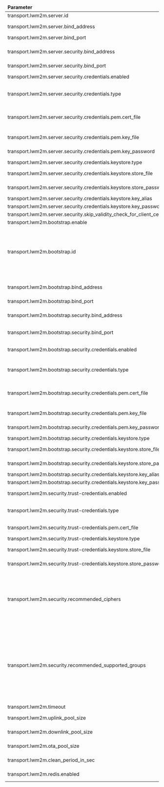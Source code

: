 <table>
    <thead>
      <tr>
          <td style="width: 25%"><b>Parameter</b></td><td style="width: 30%"><b>Environment Variable</b></td><td style="width: 15%"><b>Default Value</b></td><td style="width: 30%"><b>Description</b></td>
      </tr>
    </thead>
    <tbody>
    <tr>
        <td>transport.lwm2m.server.id</td>
        <td>LWM2M_SERVER_ID</td>
        <td>123</td>
        <td>LwM2M Server ID</td>
    </tr>
    <tr>
        <td>transport.lwm2m.server.bind_address</td>
        <td>LWM2M_BIND_ADDRESS</td>
        <td>0.0.0.0</td>
        <td>LwM2M server bind address. Bind to all interfaces by default.</td>
    </tr>
    <tr>
        <td>transport.lwm2m.server.bind_port</td>
        <td>LWM2M_BIND_PORT</td>
        <td>5685</td>
        <td>LwM2M server bind port.</td>
    </tr>
    <tr>
        <td>transport.lwm2m.server.security.bind_address</td>
        <td>LWM2M_SECURITY_BIND_ADDRESS</td>
        <td>0.0.0.0</td>
        <td>LwM2M server bind address for DTLS. Bind to all interfaces by default.</td>
    </tr>
    <tr>
        <td>transport.lwm2m.server.security.bind_port</td>
        <td>LWM2M_SECURITY_BIND_PORT</td>
        <td>5686</td>
        <td>LwM2M server bind port for DTLS.</td>
    </tr>
    <tr>
        <td>transport.lwm2m.server.security.credentials.enabled</td>
        <td>LWM2M_SERVER_CREDENTIALS_ENABLED</td>
        <td>true</td>
        <td>Whether to enable LWM2M server X509 Certificate/RPK support</td>
    </tr>
    <tr>
        <td>transport.lwm2m.server.security.credentials.type</td>
        <td>LWM2M_SERVER_CREDENTIALS_TYPE</td>
        <td>PEM</td>
        <td>Server credentials type (PEM - pem certificate file; KEYSTORE - java keystore)</td>
    </tr>
    <tr>
        <td>transport.lwm2m.server.security.credentials.pem.cert_file</td>
        <td>LWM2M_SERVER_PEM_CERT</td>
        <td>lwm2mserver.pem</td>
        <td>Path to the server certificate file (holds server certificate or certificate chain, may include server
            private key)
        </td>
    </tr>
    <tr>
        <td>transport.lwm2m.server.security.credentials.pem.key_file</td>
        <td>LWM2M_SERVER_PEM_KEY</td>
        <td>lwm2mserver_key.pem</td>
        <td>Path to the server certificate private key file (optional)</td>
    </tr>
    <tr>
        <td>transport.lwm2m.server.security.credentials.pem.key_password</td>
        <td>LWM2M_SERVER_PEM_KEY_PASSWORD</td>
        <td>server_key_password</td>
        <td>Server certificate private key password (optional)</td>
    </tr>
    <tr>
        <td>transport.lwm2m.server.security.credentials.keystore.type</td>
        <td>LWM2M_SERVER_KEY_STORE_TYPE</td>
        <td>JKS</td>
        <td>Type of the key store</td>
    </tr>
    <tr>
        <td>transport.lwm2m.server.security.credentials.keystore.store_file</td>
        <td>LWM2M_SERVER_KEY_STORE</td>
        <td>lwm2mserver.jks</td>
        <td>Path to the key store that holds the SSL certificate</td>
    </tr>
    <tr>
        <td>transport.lwm2m.server.security.credentials.keystore.store_password</td>
        <td>LWM2M_SERVER_KEY_STORE_PASSWORD</td>
        <td>server_ks_password</td>
        <td>Password used to access the key store</td>
    </tr>
    <tr>
        <td>transport.lwm2m.server.security.credentials.keystore.key_alias</td>
        <td>LWM2M_SERVER_KEY_ALIAS</td>
        <td>server</td>
        <td>Key alias</td>
    </tr>
    <tr>
        <td>transport.lwm2m.server.security.credentials.keystore.key_password</td>
        <td>LWM2M_SERVER_KEY_PASSWORD</td>
        <td>server_ks_password</td>
        <td>Password used to access the key</td>
    </tr>
    <tr>
        <td>transport.lwm2m.server.security.skip_validity_check_for_client_cert</td>
        <td>TB_LWM2M_SERVER_SECURITY_SKIP_VALIDITY_CHECK_FOR_CLIENT_CERT</td>
        <td>false</td>
        <td>Only Certificate_x509</td>
    </tr>
    <tr>
        <td>transport.lwm2m.bootstrap.enable</td>
        <td>LWM2M_ENABLED_BS</td>
        <td>true</td>
        <td>Enable/disable Bootstrap Server</td>
    </tr>
    <tr>
        <td>transport.lwm2m.bootstrap.id</td>
        <td>LWM2M_SERVER_ID_BS</td>
        <td>111</td>
        <td>This is:<br>
            * Default value in Lwm2mClient after start in mode Bootstrap for the object : name "LWM2M Security" field:
            "Short Server ID" (deviceProfile: Bootstrap.BOOTSTRAP SERVER.Short ID)
        </td>
    </tr>
    <tr>
        <td>transport.lwm2m.bootstrap.bind_address</td>
        <td>LWM2M_BS_BIND_ADDRESS</td>
        <td>0.0.0.0</td>
        <td>LwM2M bootstrap server bind address. Bind to all interfaces by default.</td>
    </tr>
    <tr>
        <td>transport.lwm2m.bootstrap.bind_port</td>
        <td>LWM2M_BS_BIND_PORT</td>
        <td>5687</td>
        <td>LwM2M bootstrap server bind port</td>
    </tr>
    <tr>
        <td>transport.lwm2m.bootstrap.security.bind_address</td>
        <td>LWM2M_BS_SECURITY_BIND_ADDRESS</td>
        <td>0.0.0.0</td>
        <td>LwM2M bootstrap server bind address for DTLS. Bind to all interfaces by default.</td>
    </tr>
    <tr>
        <td>transport.lwm2m.bootstrap.security.bind_port</td>
        <td>LWM2M_BS_SECURITY_BIND_PORT</td>
        <td>5688</td>
        <td>LwM2M bootstrap server bind port for DTLS.</td>
    </tr>
    <tr>
        <td>transport.lwm2m.bootstrap.security.credentials.enabled</td>
        <td>LWM2M_BS_CREDENTIALS_ENABLED</td>
        <td>true</td>
        <td>Whether to enable LWM2M bootstrap server X509 Certificate/RPK support</td>
    </tr>
    <tr>
        <td>transport.lwm2m.bootstrap.security.credentials.type</td>
        <td>LWM2M_BS_CREDENTIALS_TYPE</td>
        <td>PEM</td>
        <td>Server credentials type (PEM - pem certificate file; KEYSTORE - java keystore)</td>
    </tr>
    <tr>
        <td>transport.lwm2m.bootstrap.security.credentials.pem.cert_file</td>
        <td>LWM2M_BS_PEM_CERT</td>
        <td>lwm2mserver.pem</td>
        <td>Path to the server certificate file (holds server certificate or certificate chain, may include server
            private key)
        </td>
    </tr>
    <tr>
        <td>transport.lwm2m.bootstrap.security.credentials.pem.key_file</td>
        <td>LWM2M_BS_PEM_KEY</td>
        <td>lwm2mserver_key.pem</td>
        <td>Path to the server certificate private key file (optional)</td>
    </tr>
    <tr>
        <td>transport.lwm2m.bootstrap.security.credentials.pem.key_password</td>
        <td>LWM2M_BS_PEM_KEY_PASSWORD</td>
        <td>server_key_password</td>
        <td>Server certificate private key password (optional)</td>
    </tr>
    <tr>
        <td>transport.lwm2m.bootstrap.security.credentials.keystore.type</td>
        <td>LWM2M_BS_KEY_STORE_TYPE</td>
        <td>JKS</td>
        <td>Type of the key store</td>
    </tr>
    <tr>
        <td>transport.lwm2m.bootstrap.security.credentials.keystore.store_file</td>
        <td>LWM2M_BS_KEY_STORE</td>
        <td>lwm2mserver.jks</td>
        <td>Path to the key store that holds the SSL certificate</td>
    </tr>
    <tr>
        <td>transport.lwm2m.bootstrap.security.credentials.keystore.store_password</td>
        <td>LWM2M_BS_KEY_STORE_PASSWORD</td>
        <td>server_ks_password</td>
        <td>Password used to access the key store</td>
    </tr>
    <tr>
        <td>transport.lwm2m.bootstrap.security.credentials.keystore.key_alias</td>
        <td>LWM2M_BS_KEY_ALIAS</td>
        <td>bootstrap</td>
        <td>Key alias</td>
    </tr>
    <tr>
        <td>transport.lwm2m.bootstrap.security.credentials.keystore.key_password</td>
        <td>LWM2M_BS_KEY_PASSWORD</td>
        <td>server_ks_password</td>
        <td>Password used to access the key</td>
    </tr>
    <tr>
        <td>transport.lwm2m.security.trust-credentials.enabled</td>
        <td>LWM2M_TRUST_CREDENTIALS_ENABLED</td>
        <td>true</td>
        <td>Whether to load X509 trust certificates</td>
    </tr>
    <tr>
        <td>transport.lwm2m.security.trust-credentials.type</td>
        <td>LWM2M_TRUST_CREDENTIALS_TYPE</td>
        <td>PEM</td>
        <td>Trust certificates store type (PEM - pem certificates file; KEYSTORE - java keystore)</td>
    </tr>
    <tr>
        <td>transport.lwm2m.security.trust-credentials.pem.cert_file</td>
        <td>LWM2M_TRUST_PEM_CERT</td>
        <td>lwm2mserver.pem</td>
        <td>Path to the certificates file (holds trust certificates)</td>
    </tr>
    <tr>
        <td>transport.lwm2m.security.trust-credentials.keystore.type</td>
        <td>LWM2M_TRUST_KEY_STORE_TYPE</td>
        <td>JKS</td>
        <td>Type of the key store</td>
    </tr>
    <tr>
        <td>transport.lwm2m.security.trust-credentials.keystore.store_file</td>
        <td>LWM2M_TRUST_KEY_STORE</td>
        <td>lwm2mserver.jks</td>
        <td>Path to the key store that holds the X509 certificates</td>
    </tr>
    <tr>
        <td>transport.lwm2m.security.trust-credentials.keystore.store_password</td>
        <td>LWM2M_TRUST_KEY_STORE_PASSWORD</td>
        <td>server_ks_password</td>
        <td>Password used to access the key store</td>
    </tr>
    <tr>
        <td>transport.lwm2m.security.recommended_ciphers</td>
        <td>LWM2M_RECOMMENDED_CIPHERS</td>
        <td>false</td>
        <td> Set usage of recommended cipher suites.<br>
            * Params DTLS Connector config:<br>
            -- recommendedCipherSuitesOnly = true allow only recommended cipher suites,<br>
            -- recommendedCipherSuitesOnly = false, also allow not recommended cipher suites.
        </td>
    </tr>
    <tr>
        <td>transport.lwm2m.security.recommended_supported_groups</td>
        <td>LWM2M_RECOMMENDED_SUPPORTED_GROUPS</td>
        <td>true</td>
        <td>Set usage of recommended supported groups (curves).<br>
            * Params DTLS Connector config:<br>
            -- recommendedSupportedGroupsOnly = true allow only recommended supported groups,<br>
            -- recommendedSupportedGroupsOnly = false, also allow not recommended supported groups. Default value is
            true
        </td>
    </tr>
    <tr>
        <td>transport.lwm2m.timeout</td>
        <td>LWM2M_TIMEOUT</td>
        <td>120000</td>
        <td>Timeout of LwM2M operation</td>
    </tr>
    <tr>
        <td>transport.lwm2m.uplink_pool_size</td>
        <td>LWM2M_UPLINK_POOL_SIZE</td>
        <td>10</td>
        <td>Thread pool size for processing of the LwM2M uplinks</td>
    </tr>
    <tr>
        <td>transport.lwm2m.downlink_pool_size</td>
        <td>LWM2M_DOWNLINK_POOL_SIZE</td>
        <td>10</td>
        <td>Thread pool size for processing of the LwM2M downlinks</td>
    </tr>
    <tr>
        <td>transport.lwm2m.ota_pool_size</td>
        <td>LWM2M_OTA_POOL_SIZE</td>
        <td>10</td>
        <td>Thread pool size for processing of the OTA updates</td>
    </tr>
    <tr>
        <td>transport.lwm2m.clean_period_in_sec</td>
        <td>LWM2M_CLEAN_PERIOD_IN_SEC</td>
        <td>2</td>
        <td>Period of cleanup for the registrations in store</td>
    </tr>
    <tr>
        <td>transport.lwm2m.redis.enabled</td>
        <td>LWM2M_REDIS_ENABLED</td>
        <td>false</td>
        <td>Enable/disable Redis for lvm2m transport</td>
    </tr>
    </tbody>
</table>